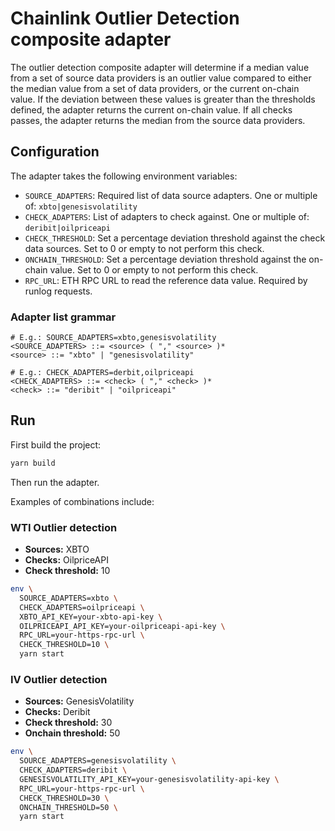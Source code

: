 # Chainlink Outlier Detection composite adapter

The outlier detection composite adapter will determine if a median value from a set of source data providers is an
outlier value compared to either the median value from a set of data providers, or the current on-chain value. If the
deviation between these values is greater than the thresholds defined, the adapter returns the current on-chain value.
If all checks passes, the adapter returns the median from the source data providers.

## Configuration

The adapter takes the following environment variables:

- `SOURCE_ADAPTERS`: Required list of data source adapters. One or multiple of: `xbto|genesisvolatility`
- `CHECK_ADAPTERS`: List of adapters to check against. One or multiple of: `deribit|oilpriceapi`
- `CHECK_THRESHOLD`: Set a percentage deviation threshold against the check data sources. Set to 0 or empty to not
perform this check.
- `ONCHAIN_THRESHOLD`: Set a percentage deviation threshold against the on-chain value. Set to 0 or empty to not
perform this check.
- `RPC_URL`: ETH RPC URL to read the reference data value. Required by runlog requests.

### Adapter list grammar

```ebnf
# E.g.: SOURCE_ADAPTERS=xbto,genesisvolatility
<SOURCE_ADAPTERS> ::= <source> ( "," <source> )*
<source> ::= "xbto" | "genesisvolatility"

# E.g.: CHECK_ADAPTERS=derbit,oilpriceapi
<CHECK_ADAPTERS> ::= <check> ( "," <check> )*
<check> ::= "deribit" | "oilpriceapi"
```

## Run

First build the project:

```bash
yarn build
```

Then run the adapter.

Examples of combinations include:

### WTI Outlier detection

- **Sources:** XBTO
- **Checks:** OilpriceAPI
- **Check threshold:** 10

```bash
env \
  SOURCE_ADAPTERS=xbto \
  CHECK_ADAPTERS=oilpriceapi \
  XBTO_API_KEY=your-xbto-api-key \
  OILPRICEAPI_API_KEY=your-oilpriceapi-api-key \
  RPC_URL=your-https-rpc-url \
  CHECK_THRESHOLD=10 \
  yarn start
```

### IV Outlier detection

- **Sources:** GenesisVolatility
- **Checks:** Deribit
- **Check threshold:** 30
- **Onchain threshold:** 50

```bash
env \
  SOURCE_ADAPTERS=genesisvolatility \
  CHECK_ADAPTERS=deribit \
  GENESISVOLATILITY_API_KEY=your-genesisvolatility-api-key \
  RPC_URL=your-https-rpc-url \
  CHECK_THRESHOLD=30 \
  ONCHAIN_THRESHOLD=50 \
  yarn start
```
